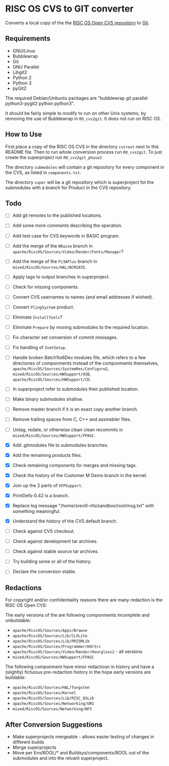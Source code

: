 # RISC OS CVS to GIT converter

Converts a local copy of the the [RISC OS Open CVS repository](https://www.riscosopen.org/content/downloads/risc-os-tarballs) to [Git](https://git-scm.com/).

## Requirements

* GNU/Linux
* Bubblewrap
* Git
* GNU Parallel
* Libgit2
* Python 2
* Python 3
* pyGit2

The required Debian/Unbuntu packages are "bubblewrap git parallel python3-pygit2 python python3".

It should be fairly simple to modify to run on other Unix systems, by removing the use of Bubblewrap in `RO_cvs2git`. It does not run on RISC OS.

## How to Use

First place a copy of the RISC OS CVS in the directory `cvsroot` next to this README file. Then to run  whole conversion process run `RO_cvs2git`. To just create the superproject run `RO_cvs2git_phase2`

The directory `submodules` will contain a git repository for every component in the CVS, as listed in `components.txt`.

The directory `super` will be a git repository which is superproject fot the submodules with a branch for Product in the CVS repository.

## Todo

 - [ ] Add git remotes to the published locations.
 - [ ] Add some more comments describing the operation.
 - [ ] Add test case for CVS keywords in BASIC program.
 - [ ] Add the merge of the `NRaine` branch in `apache/RiscOS/Sources/Video/Render/Fonts/Manager`?
 - [ ] Add the merge of the `Pi3APlus` branch in `mixed/RiscOS/Sources/HAL/BCM2835`.
 - [ ] Apply tags to output branches in superproject.
 - [ ] Check for missing components.
 - [ ] Convert CVS usernames to names (and email addresses if wished).
 - [ ] Convert `PlingSystem` product.
 - [ ] Eliminate `InstallTools`?
 - [ ] Eliminate `Prepare` by moving submodules to the required location.
 - [ ] Fix character set conversion of commit messages.
 - [ ] Fix handling of `InetSetup`.
 - [ ] Handle broken Batch1to6Dev modules file, which refers to a few directories of componments instead of the componments themselves, `apache/RiscOS/Sources/SystemRes/Configure2`, `mixed/RiscOS/Sources/HWSupport/USB`, `apache/RiscOS/Sources/HWSupport/CD`.
 - [ ] In superproject refer to submodules their published location.
 - [ ] Make binary submodules shallow.
 - [ ] Remove master branch if it is an exact copy another branch.
 - [ ] Remove trailing spaces from C, C++ and assmebler files.
 - [ ] Untag, redate, or otherwise clean clean recommits in `mixed/RiscOS/Sources/HWSupport/FPASC`.

 - [x] Add .gitmodules file to submodules branches.
 - [x] Add the remaining products files.
 - [x] Check remaining components for merges and missing tags.
 - [x] Check the history of the Customer M Demo branch in the kernel.
 - [x] Join up the 2 parts of `VFPSupport`.
 - [x] PrintDefs-0.42 is a branch.
 - [x] Replace log message "/home/srevill-nfs/sandbox/rool/msg.txt" with something meaningful.
 - [x] Understand the history of the CVS default branch.

 - [ ] Check against CVS checkout.
 - [ ] Check against development tar archives.
 - [ ] Check against stable source tar archives.
 - [ ] Try building some or all of the history.
 - [ ] Declare the conversion stable.

## Redactions

For copyright and/or confidentiality reasons there are many redaction is the RISC OS Open CVS:

The early versions of the are following componments incomplete and unbuildable:

* `apache/RiscOS/Sources/Apps/Browse`
* `apache/RiscOS/Sources/Lib/CLXLite`
* `apache/RiscOS/Sources/Lib/PRISMLib`
* `apache/RiscOS/Sources/Programmer/HdrSrc`
* `apache/RiscOS/Sources/Video/Render/Hourglass2` - all versions
* `mixed/RiscOS/Sources/HWSupport/FPASC`

The following componment have minor redactiosn in history and have a (slightly) fictuious pre-redaction history in the hope early versions are buildable:

* `apache/RiscOS/Sources/HAL/Tungsten`
* `apache/RiscOS/Sources/Kernel`
* `apache/RiscOS/Sources/Lib/RISC_OSLib`
* `apache/RiscOS/Sources/Networking/URI`
* `mixed/RiscOS/Sources/Networking/NFS`

 ## After Conversion Suggestions

 * Make superprojects mergeable - allows easier testing of changes in different builds
 * Merge superprojects
 * Move per Env/ROOL/* and Buildsys/components/ROOL out of the submodules and into the relvant superproject.

